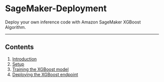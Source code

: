 # SageMaker-Deployment

Deploy your own inference code with Amazon SageMaker XGBoost Algorithm.

---

## Contents
1. [Introduction](#Introduction)
2. [Setup](#Setup)
3. [Training the XGBoost model](#Training-the-XGBoost-model)
4. [Deploying the XGBoost endpoint](#Deploying-the-XGBoost-endpoint)
